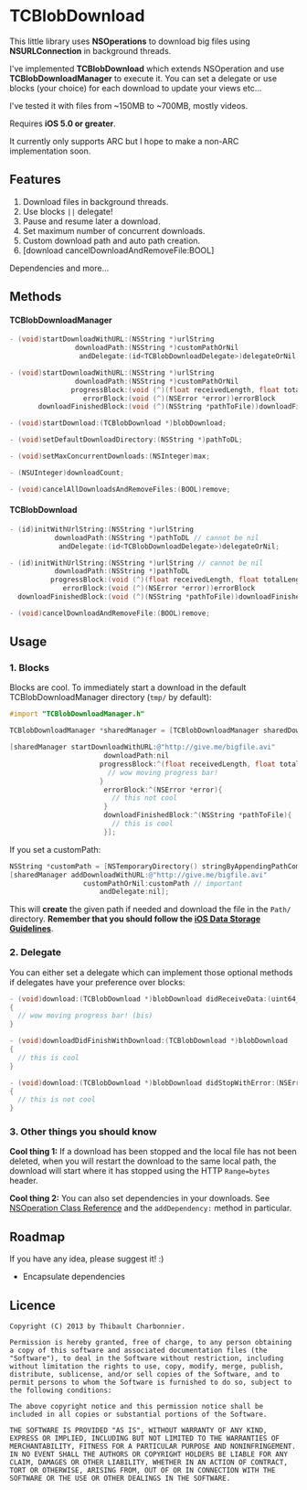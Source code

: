 # TCBlobDownload
This little library uses **NSOperations** to download big files using **NSURLConnection** in background threads.

I've implemented **TCBlobDownload** which extends NSOperation and use **TCBlobDownloadManager** to execute it. You can set a delegate or use blocks (your choice) for each download to update your views etc…

I've tested it with files from ~150MB to ~700MB, mostly videos.

Requires **iOS 5.0 or greater**.

It currently only supports ARC but I hope to make a non-ARC implementation soon.

## Features
1. Download files in background threads.
2. Use blocks `||` delegate!
3. Pause and resume later a download.
4. Set maximum number of concurrent downloads.
5. Custom download path and auto path creation.
6. [download cancelDownloadAndRemoveFile:BOOL]

Dependencies and more...

## Methods
#### TCBlobDownloadManager
```objective-c
- (void)startDownloadWithURL:(NSString *)urlString
                downloadPath:(NSString *)customPathOrNil
                 andDelegate:(id<TCBlobDownloadDelegate>)delegateOrNil;

- (void)startDownloadWithURL:(NSString *)urlString
                downloadPath:(NSString *)customPathOrNil
               progressBlock:(void (^)(float receivedLength, float totalLength))progressBlock
                  errorBlock:(void (^)(NSError *error))errorBlock
       downloadFinishedBlock:(void (^)(NSString *pathToFile))downloadFinishedBlock;

- (void)startDownload:(TCBlobDownload *)blobDownload;

- (void)setDefaultDownloadDirectory:(NSString *)pathToDL;

- (void)setMaxConcurrentDownloads:(NSInteger)max;

- (NSUInteger)downloadCount;

- (void)cancelAllDownloadsAndRemoveFiles:(BOOL)remove;
```

#### TCBlobDownload
```objective-c
- (id)initWithUrlString:(NSString *)urlString
           downloadPath:(NSString *)pathToDL // cannot be nil
            andDelegate:(id<TCBlobDownloadDelegate>)delegateOrNil;

- (id)initWithUrlString:(NSString *)urlString // cannot be nil
           downloadPath:(NSString *)pathToDL
          progressBlock:(void (^)(float receivedLength, float totalLength))progressBlock
             errorBlock:(void (^)(NSError *error))errorBlock
  downloadFinishedBlock:(void (^)(NSString *pathToFile))downloadFinishedBlock;

- (void)cancelDownloadAndRemoveFile:(BOOL)remove;
```

## Usage
### 1. Blocks
Blocks are cool.
To immediately start a download in the default TCBlobDownloadManager directory (`tmp/` by default):

```objective-c
#import "TCBlobDownloadManager.h"

TCBlobDownloadManager *sharedManager = [TCBlobDownloadManager sharedDownloadManager];

[sharedManager startDownloadWithURL:@"http://give.me/bigfile.avi"
                       downloadPath:nil
                      progressBlock:^(float receivedLength, float totalLength){
                        // wow moving progress bar!
                      }
                       errorBlock:^(NSError *error){
                         // this not cool
                       }
                       downloadFinishedBlock:^(NSString *pathToFile){
                         // this is cool
                       }];
```

If you set a customPath:

```objective-c
NSString *customPath = [NSTemporaryDirectory() stringByAppendingPathComponent:@"My/Custom/Path/"];
[sharedManager addDownloadWithURL:@"http://give.me/bigfile.avi"
                  customPathOrNil:customPath // important
                      andDelegate:nil];
```
 
This will **create** the given path if needed and download the file in the `Path/` directory. **Remember that you should follow the [iOS Data Storage Guidelines](https://developer.apple.com/icloud/documentation/data-storage/)**.

### 2. Delegate
You can either set a delegate which can implement those optional methods if delegates have your preference over blocks:

```objective-c
- (void)download:(TCBlobDownload *)blobDownload didReceiveData:(uint64_t)received onTotal:(uint64_t)total
{
  // wow moving progress bar! (bis)
}

- (void)downloadDidFinishWithDownload:(TCBlobDownload *)blobDownload
{
  // this is cool
}

- (void)download:(TCBlobDownload *)blobDownload didStopWithError:(NSError *)error
{
  // this is not cool
}
```

### 3. Other things you should know
**Cool thing 1:** If a download has been stopped and the local file has not been deleted, when you will restart the download to the same local path, the download will start where it has stopped using the HTTP `Range=bytes` header.

**Cool thing 2:** You can also set dependencies in your downloads. See [NSOperation Class Reference](http://developer.apple.com/library/mac/#documentation/Cocoa/Reference/NSOperation_class/Reference/Reference.html) and the `addDependency:` method in particular.

## Roadmap
If you have any idea, please suggest it! :)

- Encapsulate dependencies

## Licence

```
Copyright (C) 2013 by Thibault Charbonnier.

Permission is hereby granted, free of charge, to any person obtaining a copy of this software and associated documentation files (the "Software"), to deal in the Software without restriction, including without limitation the rights to use, copy, modify, merge, publish, distribute, sublicense, and/or sell copies of the Software, and to permit persons to whom the Software is furnished to do so, subject to the following conditions:

The above copyright notice and this permission notice shall be included in all copies or substantial portions of the Software.

THE SOFTWARE IS PROVIDED "AS IS", WITHOUT WARRANTY OF ANY KIND, EXPRESS OR IMPLIED, INCLUDING BUT NOT LIMITED TO THE WARRANTIES OF MERCHANTABILITY, FITNESS FOR A PARTICULAR PURPOSE AND NONINFRINGEMENT. IN NO EVENT SHALL THE AUTHORS OR COPYRIGHT HOLDERS BE LIABLE FOR ANY CLAIM, DAMAGES OR OTHER LIABILITY, WHETHER IN AN ACTION OF CONTRACT, TORT OR OTHERWISE, ARISING FROM, OUT OF OR IN CONNECTION WITH THE SOFTWARE OR THE USE OR OTHER DEALINGS IN THE SOFTWARE.
```